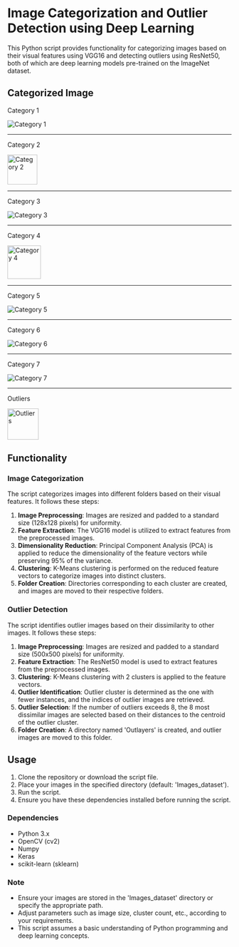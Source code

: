# Image Categorization and Outlier Detection using Deep Learning

This Python script provides functionality for categorizing images based on their visual features using VGG16 and detecting outliers using ResNet50, both of which are deep learning models pre-trained on the ImageNet dataset.

## Categorized Image

   Category 1
<p align="left">
<img src="https://github.com/knrdsmt/Deep-learning-images-categorization/assets/97449172/320d5096-7a17-40d7-8459-3d631dd2b952" alt="Category 1" weight="100%"/>
</p>

---
   Category 2
<p align="left">
<img src="https://github.com/knrdsmt/Deep-learning-images-categorization/assets/97449172/16528dba-91bb-455b-bc13-3deb49952b25" height="67" alt="Category 2"/>
</p>

---
   Category 3
<p align="left">
<img src="https://github.com/knrdsmt/Deep-learning-images-categorization/assets/97449172/41107bfa-96fe-494b-a1c9-14f55c317423" weight="100%" alt="Category 3"/>
</p>

---
   Category 4
<p align="left">
<img src="https://github.com/knrdsmt/Deep-learning-images-categorization/assets/97449172/82370b9f-ce0c-4bc3-9456-3b0f727e35ea" height="75" alt="Category 4"/>
</p>

---
   Category 5
<p align="left">
<img src="https://github.com/knrdsmt/Deep-learning-images-categorization/assets/97449172/93832571-f6b6-420d-8da9-c6d8e7764a20" weight="100%" alt="Category 5"/>
</p>

---
   Category 6
<p align="left">
<img src="https://github.com/knrdsmt/Deep-learning-images-categorization/assets/97449172/104f05b8-0fac-4f5c-b196-bda4f2aa2112" weight="100%" alt="Category 6"/>
</p>

---
   Category 7
<p align="left">
<img src="https://github.com/knrdsmt/Deep-learning-images-categorization/assets/97449172/f9c0faf0-fa7b-42b1-9689-745d02917e34" weight="100%" alt="Category 7"/>
</p>

---
   Outliers
<p align="left">
<img src="https://github.com/knrdsmt/Deep-learning-images-categorization/assets/97449172/37a572ef-bbd1-49be-9108-2c8d57e68e32" height="70" alt="Outliers"/>
</p>

## Functionality
### Image Categorization

The script categorizes images into different folders based on their visual features. It follows these steps:

1. **Image Preprocessing**: Images are resized and padded to a standard size (128x128 pixels) for uniformity.
2. **Feature Extraction**: The VGG16 model is utilized to extract features from the preprocessed images.
3. **Dimensionality Reduction**: Principal Component Analysis (PCA) is applied to reduce the dimensionality of the feature vectors while preserving 95% of the variance.
4. **Clustering**: K-Means clustering is performed on the reduced feature vectors to categorize images into distinct clusters.
5. **Folder Creation**: Directories corresponding to each cluster are created, and images are moved to their respective folders.

### Outlier Detection

The script identifies outlier images based on their dissimilarity to other images. It follows these steps:

1. **Image Preprocessing**: Images are resized and padded to a standard size (500x500 pixels) for uniformity.
2. **Feature Extraction**: The ResNet50 model is used to extract features from the preprocessed images.
3. **Clustering**: K-Means clustering with 2 clusters is applied to the feature vectors.
4. **Outlier Identification**: Outlier cluster is determined as the one with fewer instances, and the indices of outlier images are retrieved.
5. **Outlier Selection**: If the number of outliers exceeds 8, the 8 most dissimilar images are selected based on their distances to the centroid of the outlier cluster.
6. **Folder Creation**: A directory named 'Outlayers' is created, and outlier images are moved to this folder.

## Usage

1. Clone the repository or download the script file.
2. Place your images in the specified directory (default: 'Images_dataset').
3. Run the script.
4. Ensure you have these dependencies installed before running the script.

   
### Dependencies

- Python 3.x
- OpenCV (cv2)
- Numpy
- Keras
- scikit-learn (sklearn)

### Note
- Ensure your images are stored in the 'Images_dataset' directory or specify the appropriate path.
- Adjust parameters such as image size, cluster count, etc., according to your requirements.
- This script assumes a basic understanding of Python programming and deep learning concepts.
